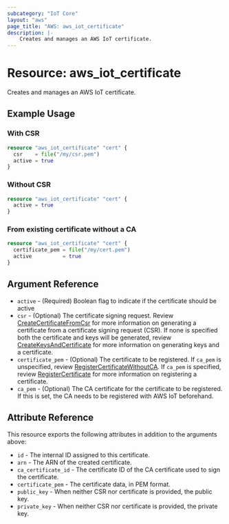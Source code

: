 ```yaml
---
subcategory: "IoT Core"
layout: "aws"
page_title: "AWS: aws_iot_certificate"
description: |-
    Creates and manages an AWS IoT certificate.
---
```


# Resource: aws_iot_certificate

Creates and manages an AWS IoT certificate.

## Example Usage

### With CSR

```terraform
resource "aws_iot_certificate" "cert" {
  csr    = file("/my/csr.pem")
  active = true
}
```

### Without CSR

```terraform
resource "aws_iot_certificate" "cert" {
  active = true
}
```

### From existing certificate without a CA

```terraform
resource "aws_iot_certificate" "cert" {
  certificate_pem = file("/my/cert.pem")
  active          = true
}
```

## Argument Reference

* `active` - (Required)  Boolean flag to indicate if the certificate should be active
* `csr` - (Optional) The certificate signing request. Review
  [CreateCertificateFromCsr](https://docs.aws.amazon.com/iot/latest/apireference/API_CreateCertificateFromCsr.html)
  for more information on generating a certificate from a certificate signing request (CSR).
  If none is specified both the certificate and keys will be generated, review [CreateKeysAndCertificate](https://docs.aws.amazon.com/iot/latest/apireference/API_CreateKeysAndCertificate.html)
  for more information on generating keys and a certificate.
* `certificate_pem` - (Optional) The certificate to be registered. If `ca_pem` is unspecified, review
  [RegisterCertificateWithoutCA](https://docs.aws.amazon.com/iot/latest/apireference/API_RegisterCertificateWithoutCA.html).
  If `ca_pem` is specified, review
  [RegisterCertificate](https://docs.aws.amazon.com/iot/latest/apireference/API_RegisterCertificate.html)
  for more information on registering a certificate.
* `ca_pem` - (Optional) The CA certificate for the certificate to be registered. If this is set, the CA needs to be registered with AWS IoT beforehand.

## Attribute Reference

This resource exports the following attributes in addition to the arguments above:

* `id` - The internal ID assigned to this certificate.
* `arn` - The ARN of the created certificate.
* `ca_certificate_id` - The certificate ID of the CA certificate used to sign the certificate.
* `certificate_pem` - The certificate data, in PEM format.
* `public_key` - When neither CSR nor certificate is provided, the public key.
* `private_key` - When neither CSR nor certificate is provided, the private key.
